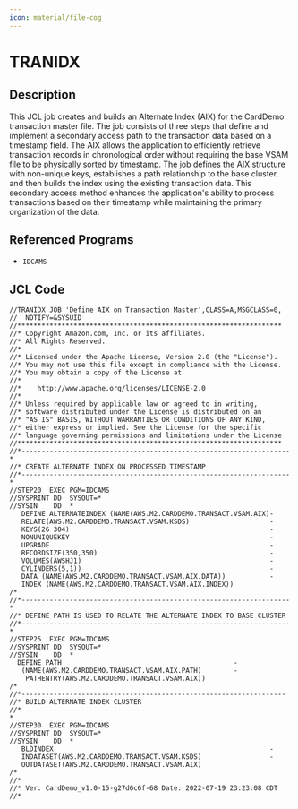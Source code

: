 ```yaml
---
icon: material/file-cog
---
```

# TRANIDX

## Description
This JCL job creates and builds an Alternate Index (AIX) for the CardDemo transaction master file. The job consists of three steps that define and implement a secondary access path to the transaction data based on a timestamp field. The AIX allows the application to efficiently retrieve transaction records in chronological order without requiring the base VSAM file to be physically sorted by timestamp. The job defines the AIX structure with non-unique keys, establishes a path relationship to the base cluster, and then builds the index using the existing transaction data. This secondary access method enhances the application's ability to process transactions based on their timestamp while maintaining the primary organization of the data.

## Referenced Programs
- `IDCAMS`

## JCL Code
```jcl
//TRANIDX JOB 'Define AIX on Transaction Master',CLASS=A,MSGCLASS=0,         
//  NOTIFY=&SYSUID       
//******************************************************************
//* Copyright Amazon.com, Inc. or its affiliates.                   
//* All Rights Reserved.                                            
//*                                                                 
//* Licensed under the Apache License, Version 2.0 (the "License"). 
//* You may not use this file except in compliance with the License.
//* You may obtain a copy of the License at                         
//*                                                                 
//*    http://www.apache.org/licenses/LICENSE-2.0                   
//*                                                                 
//* Unless required by applicable law or agreed to in writing,      
//* software distributed under the License is distributed on an     
//* "AS IS" BASIS, WITHOUT WARRANTIES OR CONDITIONS OF ANY KIND,    
//* either express or implied. See the License for the specific     
//* language governing permissions and limitations under the License
//******************************************************************      
//*-------------------------------------------------------------------*         
//* CREATE ALTERNATE INDEX ON PROCESSED TIMESTAMP                               
//*-------------------------------------------------------------------*         
//STEP20  EXEC PGM=IDCAMS                                                       
//SYSPRINT DD  SYSOUT=*                                                         
//SYSIN    DD  *                                                                
   DEFINE ALTERNATEINDEX (NAME(AWS.M2.CARDDEMO.TRANSACT.VSAM.AIX)-              
   RELATE(AWS.M2.CARDDEMO.TRANSACT.VSAM.KSDS)                    -              
   KEYS(26 304)                                                  -             
   NONUNIQUEKEY                                                  -              
   UPGRADE                                                       -              
   RECORDSIZE(350,350)                                           -              
   VOLUMES(AWSHJ1)                                               -              
   CYLINDERS(5,1))                                               -              
   DATA (NAME(AWS.M2.CARDDEMO.TRANSACT.VSAM.AIX.DATA))           -              
   INDEX (NAME(AWS.M2.CARDDEMO.TRANSACT.VSAM.AIX.INDEX))                        
/*                                                                              
//*-------------------------------------------------------------------*         
//* DEFINE PATH IS USED TO RELATE THE ALTERNATE INDEX TO BASE CLUSTER           
//*-------------------------------------------------------------------*         
//STEP25  EXEC PGM=IDCAMS                                                       
//SYSPRINT DD  SYSOUT=*                                                         
//SYSIN    DD  *                                                                
  DEFINE PATH                                           -                       
   (NAME(AWS.M2.CARDDEMO.TRANSACT.VSAM.AIX.PATH)        -                       
    PATHENTRY(AWS.M2.CARDDEMO.TRANSACT.VSAM.AIX))                               
/*                                                                              
//*------------------------------------------------------------------           
//* BUILD ALTERNATE INDEX CLUSTER                                               
//*-------------------------------------------------------------------*         
//STEP30  EXEC PGM=IDCAMS                                                       
//SYSPRINT DD  SYSOUT=*                                                         
//SYSIN    DD  *                                                                
   BLDINDEX                                                      -              
   INDATASET(AWS.M2.CARDDEMO.TRANSACT.VSAM.KSDS)                 -              
   OUTDATASET(AWS.M2.CARDDEMO.TRANSACT.VSAM.AIX)                                
/*  
//*
//* Ver: CardDemo_v1.0-15-g27d6c6f-68 Date: 2022-07-19 23:23:08 CDT
//*

```